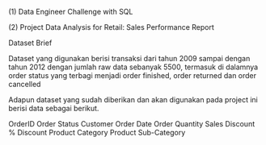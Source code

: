 (1) Data Engineer Challenge with SQL


(2) Project Data Analysis for Retail: Sales Performance Report


Dataset Brief

Dataset yang digunakan berisi transaksi dari tahun 2009 sampai dengan tahun 2012 dengan jumlah raw data sebanyak 5500, termasuk di dalamnya order status yang terbagi menjadi order finished, order returned dan order cancelled

Adapun dataset yang sudah diberikan dan akan digunakan pada project ini berisi data sebagai berikut.

OrderID
Order Status
Customer
Order Date
Order Quantity
Sales
Discount %
Discount
Product Category
Product Sub-Category
